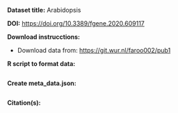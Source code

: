 **Dataset title:** Arabidopsis

**DOI:** https://doi.org/10.3389/fgene.2020.609117

**Download instrucctions:**

- Download data from: https://git.wur.nl/faroo002/pub1
  
**R script to format data:**

```R
```

**Create meta_data.json:**

```R

```


**Citation(s):**


